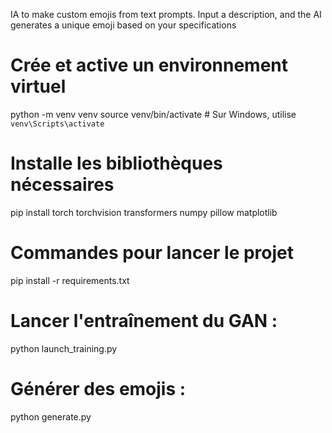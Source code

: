 IA to make custom emojis from text prompts. Input a description, and the AI generates a unique emoji based on your specifications

# Crée et active un environnement virtuel
python -m venv venv
source venv/bin/activate  # Sur Windows, utilise `venv\Scripts\activate`

# Installe les bibliothèques nécessaires
pip install torch torchvision transformers numpy pillow matplotlib

# Commandes pour lancer le projet
pip install -r requirements.txt

# Lancer l'entraînement du GAN :
python launch_training.py

# Générer des emojis :
python generate.py
